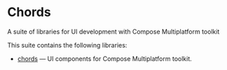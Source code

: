 # Chords
A suite of libraries for UI development with Compose Multiplatform toolkit

This suite contains the following libraries:
- [chords](chords/README.md) — UI components for Compose Multiplatform toolkit.